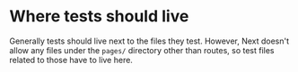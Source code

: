 # Where tests should live

Generally tests should live next to the files they test. However, Next doesn't allow any files under the `pages/` directory other than routes, so test files related to those have to live here.
